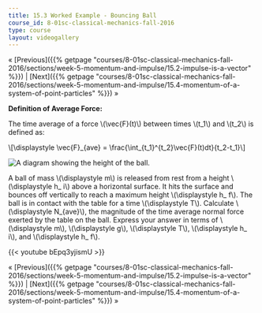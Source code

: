 ```yaml
---
title: 15.3 Worked Example - Bouncing Ball
course_id: 8-01sc-classical-mechanics-fall-2016
type: course
layout: videogallery
---
```

« [Previous]({{% getpage "courses/8-01sc-classical-mechanics-fall-2016/sections/week-5-momentum-and-impulse/15.2-impulse-is-a-vector" %}}) | [Next]({{% getpage "courses/8-01sc-classical-mechanics-fall-2016/sections/week-5-momentum-and-impulse/15.4-momentum-of-a-system-of-point-particles" %}}) »

**Definition of Average Force:**

The time average of a force \\(\\vec{F}(t)\\) between times \\(t\_1\\) and \\(t\_2\\) is defined as:

\\\[\\displaystyle \\vec{F}\_{ave} = \\frac{\\int\_{t\_1}^{t\_2}\\vec{F}(t)dt}{t\_2-t\_1}\\\]

![A diagram showing the height of the ball.](https://open-learning-course-data-ci.s3.amazonaws.com/8-01sc-classical-mechanics-fall-2016/7765ed7c7f7be0d1241317475c1956ee_ls05_13.svg)

A ball of mass \\(\\displaystyle m\\) is released from rest from a height \\(\\displaystyle h\_ i\\) above a horizontal surface. It hits the surface and bounces off vertically to reach a maximum height \\(\\displaystyle h\_ f\\). The ball is in contact with the table for a time \\(\\displaystyle T\\). Calculate \\(\\displaystyle N\_{ave}\\), the magnitude of the time average normal force exerted by the table on the ball. Express your answer in terms of \\(\\displaystyle m\\), \\(\\displaystyle g\\), \\(\\displaystyle T\\), \\(\\displaystyle h\_ i\\), and \\(\\displaystyle h\_ f\\).

{{< youtube bEpq3yjismU >}}

« [Previous]({{% getpage "courses/8-01sc-classical-mechanics-fall-2016/sections/week-5-momentum-and-impulse/15.2-impulse-is-a-vector" %}}) | [Next]({{% getpage "courses/8-01sc-classical-mechanics-fall-2016/sections/week-5-momentum-and-impulse/15.4-momentum-of-a-system-of-point-particles" %}}) »